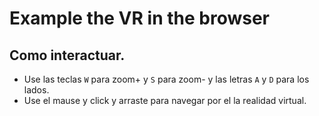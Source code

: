 # Example the VR in the browser


## Como interactuar.

* Use las teclas `W` para zoom+ y `S` para zoom- y las letras `A` y `D` para los lados.
* Use el mause y click y arraste para navegar por el la realidad virtual.